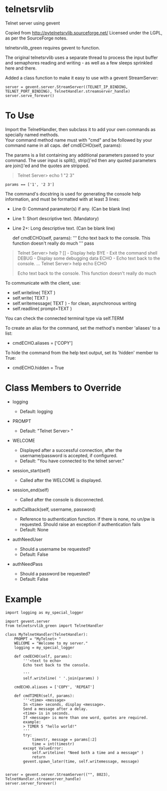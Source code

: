 telnetsrvlib
============

Telnet server using gevent

Copied from http://pytelnetsrvlib.sourceforge.net/
Licensed under the LGPL, as per the SourceForge notes.

telnetsrvlib_green requires gevent to function.

The original telnetsrvlib uses a separate thread to process the input buffer and
semaphores reading and writing - as well as a few sleeps sprinkled here and there.

Added a class function to make it easy to use with a gevent StreamServer:

    server = gevent.server.StreamServer((TELNET_IP_BINDING, TELNET_PORT_BINDING), TelnetHandler.streamserver_handle)
    server.serve_forever()


# To Use #

Import the TelnetHandler, then subclass it to add your own commands as specially named methods.  
Your command method name must with "cmd" and be followed by your command name in all caps.
    def cmdECHO(self, params):

The params is a list containing any additional parameters passed to your command.  The user
input is split(), strip()'ed then any quoted parameters are join()'ed and the quotes are stripped.
> Telnet Server> echo 1  "2    3"

    params == ['1', '2 3']

The command's docstring is used for generating the console help information, and must be formatted
with at least 3 lines:

 * Line 0:  Command paramater(s) if any. (Can be blank line)
 * Line 1:  Short descriptive text. (Mandatory)
 * Line 2+: Long descriptive text. (Can be blank line)

    def cmdECHO(self, params):
        '''<text to echo>
        Echo text back to the console.
        This function doesn't really do much
        '''
        pass

> Telnet Server> help
> ? [<command>] - Display help
> BYE - Exit the command shell
> DEBUG - Display some debugging data
> ECHO <text to echo> - Echo text back to the console.
...
> Telnet Server> help echo
> ECHO <text to echo>
> 
> Echo text back to the console.
> This function doesn't really do much


To communicate with the client, use:
 
 * self.writeline( TEXT ) 
 * self.write( TEXT )
 * self.writemessage( TEXT ) - for clean, asynchronous writing
 * self.readline( prompt=TEXT )

You can check the connected terminal type via self.TERM

To create an alias for the command, set the method's member 'aliases' to a list:
 * cmdECHO.aliases = ['COPY']
 
To hide the command from the help text output, set its 'hidden' member to True:
 * cmdECHO.hidden = True


# Class Members to Override #


 * logging
    * Default: logging

 * PROMPT
    * Default: "Telnet Server> "
     
 * WELCOME
    * Displayed after a successful connection, 
     after the username/password is accepted, 
     if configured.
    * Default: "You have connected to the telnet server."
 
 * session_start(self)
    * Called after the WELCOME is displayed.
    
 * session_end(self)
    * Called after the console is disconnected.
     
 * authCallback(self, username, password) 
    * Reference to authentication function. If
     there is none, no un/pw is requested. Should
     raise an exception if authentication fails
    * Default: None

 * authNeedUser 
    * Should a username be requested?
    * Default: False

 * authNeedPass
    * Should a password be requested?
    * Default: False


# Example #
    import logging as my_special_logger
    
    import gevent.server
    from telnetsrvlib_green import TelnetHandler
     
    class MyTelnetHandler(TelnetHandler):
        PROMPT = "MyTelnet> "
        WELCOME = "Welcome to my server."
        logging = my_special_logger
        
        def cmdECHO(self, params):
            '''<text to echo>
            Echo text back to the console.
            
            '''
            self.writeline( ' '.join(params) )
        
        cmdECHO.aliases = ['COPY', 'REPEAT']
        
        def cmdTIMER(self, params):
            '''<time> <message>
            In <time> seconds, display <message>.
            Send a message after a delay.
            <time> is in seconds.
            If <message> is more than one word, quotes are required.
            example: 
            > TIMER 5 "hello world!"
            '''
            try:
                timestr, message = params[:2]
                time = int(timestr)
            except ValueError:
                self.writeline( "Need both a time and a message" )
                return
            gevent.spawn_later(time, self.writemessage, message)
    
    
    server = gevent.server.StreamServer(("", 8023), TelnetHandler.streamserver_handle)
    server.server_forever()

